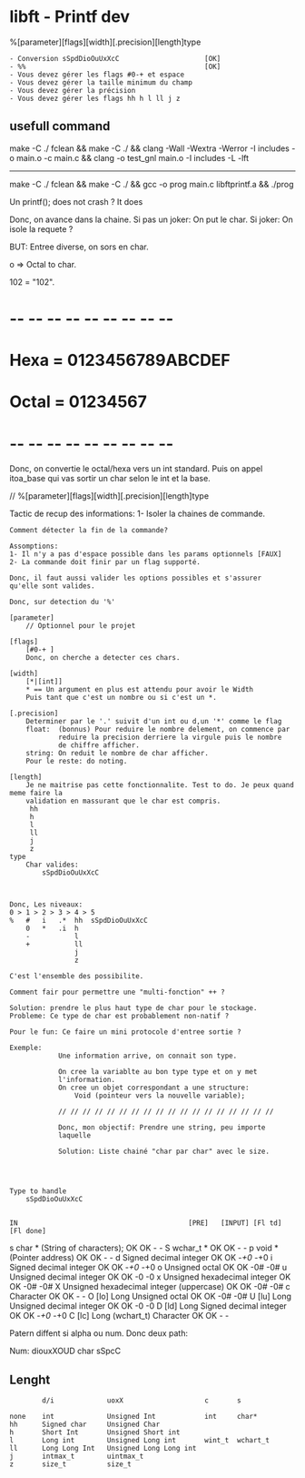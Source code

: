 
# libft - Printf dev

%[parameter][flags][width][.precision][length]type

	- Conversion sSpdDioOuUxXcC						[OK]
	- %%											[OK]
	- Vous devez gérer les flags #0-+ et espace
	- Vous devez gérer la taille minimum du champ
	- Vous devez gérer la précision
	- Vous devez gérer les flags hh h l ll j z


## usefull command

make -C ./ fclean && make -C ./ &&
clang -Wall -Wextra -Werror -I includes -o main.o -c main.c &&
clang -o test_gnl main.o -I includes -L  -lft

---

make -C ./ fclean && make -C ./ && gcc -o prog main.c libftprintf.a && ./prog


Un printf(); does not crash ?
It does

Donc, on avance dans la chaine.
Si pas un joker: On put le char.
Si joker: On isole la requete ?

BUT: Entree diverse, on sors en char.

o => Octal to char.

102 = "102".

# -- -- -- -- -- -- -- -- -- #
#	Hexa = 0123456789ABCDEF  #
#	Octal = 01234567		 #
# -- -- -- -- -- -- -- -- -- #

Donc, on convertie  le octal/hexa vers un int standard.
Puis on appel itoa_base qui vas sortir un char selon le
int et la base.


// %[parameter][flags][width][.precision][length]type

Tactic de recup des informations:
1- Isoler la chaines de commande.

    Comment détecter la fin de la commande?
    
    Assomptions:
    1- Il n'y a pas d'espace possible dans les params optionnels [FAUX]
    2- La commande doit finir par un flag supporté.
    
    Donc, il faut aussi valider les options possibles et s'assurer
    qu'elle sont valides.
    
    Donc, sur detection du '%'
    
    [parameter]
        // Optionnel pour le projet
        
    [flags]
        [#0-+ ]
        Donc, on cherche a detecter ces chars.
        
    [width]
        [*|[int]]
        * == Un argument en plus est attendu pour avoir le Width
        Puis tant que c'est un nombre ou si c'est un *.
        
    [.precision]
        Determiner par le '.' suivit d'un int ou d,un '*' comme le flag
        float:  (bonnus) Pour reduire le nombre delement, on commence par
                reduire la precision derriere la virgule puis le nombre
                de chiffre afficher.
        string: On reduit le nombre de char afficher.
        Pour le reste: do noting.

    [length]
        Je ne maitrise pas cette fonctionnalite. Test to do. Je peux quand meme faire la
        validation en massurant que le char est compris.
         hh
         h
         l
         ll
         j
         z
    type
        Char valides:
            sSpdDioOuUxXcC


            
    Donc, Les niveaux:
    0 > 1 > 2 > 3 > 4 > 5
    %   #   i   .*  hh  sSpdDioOuUxXcC
        0   *   .i  h  
        -           l
        +           ll
                    j
                    z

    C'est l'ensemble des possibilite. 

    Comment fair pour permettre une "multi-fonction" ++ ?
    
    Solution: prendre le plus haut type de char pour le stockage.
    Probleme: Ce type de char est probablement non-natif ? 

	Pour le fun: Ce faire un mini protocole d'entree sortie ?
	
	Exemple: 
				Une information arrive, on connait son type.
				
				On cree la variablte au bon type type et on y met
				l'information. 
				On cree un objet correspondant a une structure:
					Void (pointeur vers la nouvelle variable);
				
				// // // // // // // // // // // // // // // // // //
				
				Donc, mon objectif: Prendre une string, peu importe
				laquelle
				
				Solution: Liste chainé "char par char" avec le size.
				
				
				
    
	Type to handle
		sSpdDioOuUxXcC
	
	
	IN											[PRE]	[INPUT]	[Fl td]	[Fl done]
s	char * (String of characters);				OK		OK		-		-
S	wchar_t * 									OK		OK		-		-
p	void * (Pointer address)					OK		OK		-		-
d	Signed decimal integer						OK		OK		-_+0	-_+0
i	Signed decimal integer						OK		OK		-_+0	-_+0
o	Unsigned octal								OK		OK		-0#		-0#
u	Unsigned decimal integer					OK		OK		-0		-0
x	Unsigned hexadecimal integer				OK		OK		-0#		-0#
X	Unsigned hexadecimal integer (uppercase)	OK		OK		-0#		-0#
c	Character									OK		OK		-		-
O	[lo]	Long Unsigned octal					OK		OK		-0#		-0#
U   [lu]	Long Unsigned decimal integer		OK		OK		-0		-0
D	[ld]	Long Signed decimal integer			OK		OK		-_+0	-_+0
C	[lc]	Long (wchart_t) Character			OK		OK		-		-

Patern diffent si alpha ou num. Donc deux path:

Num:	diouxXOUD
char	sSpcC


## Lenght

			d/i				uoxX					c		s

	none	int				Unsigned Int			int		char*
	hh		Signed char		Unsigned Char			
	h		Short Int		Unsigned Short int		
	l		Long int		Unsigned Long int		wint_t	wchart_t
	ll		Long Long Int	Unsigned Long Long int
	j		intmax_t		uintmax_t
	z		size_t			size_t







